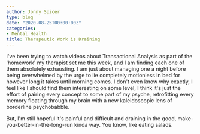```yaml
---
author: Jonny Spicer
type: blog
date: "2020-08-25T00:00:00Z"
categories:
- Mental Health
title: Therapeutic Work is Draining
---
```

I've been trying to watch videos about Transactional Analysis as part of the 'homework' my therapist set me this week, and I am finding each one of them absolutely exhausting. I am
just about managing one a night before being overwhelmed by the urge to lie completely motionless in bed for however long it takes until morning comes. I don't even know why exactly,
I feel like I should find them interesting on some level, I think it's just the effort of pairing every concept to some part of my psyche, retrofitting every memory floating through
my brain with a new kaleidoscopic lens of borderline psychobabble.

But, I'm still hopeful it's painful and difficult and draining in the good, make-you-better-in-the-long-run kinda way. You know, like eating salads.
